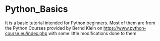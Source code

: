 # Python_Basics
It is a basic tutorial intended for Python beginners. Most of them are from the Python Courses provided by Bernd Klein on https://www.python-course.eu/index.php with some little modifications done to them. 
